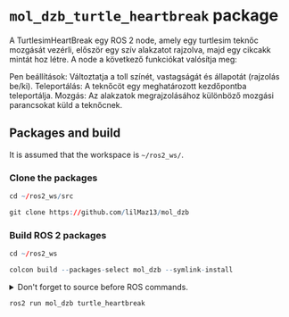 # `mol_dzb_turtle_heartbreak` package
A TurtlesimHeartBreak egy ROS 2 node, amely egy turtlesim teknőc mozgását vezérli, először egy szív alakzatot rajzolva, majd egy cikcakk mintát hoz létre. 
A node a következő funkciókat valósítja meg:

Pen beállítások: Változtatja a toll színét, vastagságát és állapotát (rajzolás be/ki).
Teleportálás: A teknőcöt egy meghatározott kezdőpontba teleportálja.
Mozgás: Az alakzatok megrajzolásához különböző mozgási parancsokat küld a teknőcnek.
## Packages and build

It is assumed that the workspace is `~/ros2_ws/`.

### Clone the packages
``` r
cd ~/ros2_ws/src
```
``` r
git clone https://github.com/lilMaz13/mol_dzb
```

### Build ROS 2 packages
``` r
cd ~/ros2_ws
```
``` r
colcon build --packages-select mol_dzb --symlink-install
```

<details>
<summary> Don't forget to source before ROS commands.</summary>

``` bash
source ~/ros2_ws/install/setup.bash
```
</details>

``` r
ros2 run mol_dzb turtle_heartbreak
```
